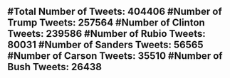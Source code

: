 #Total Number of Tweets: 404406 
#Number of Trump Tweets: 257564
#Number of Clinton Tweets: 239586
#Number of Rubio Tweets: 80031
#Number of Sanders Tweets: 56565
#Number of Carson Tweets: 35510
#Number of Bush Tweets: 26438
---
